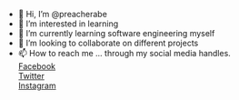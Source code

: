 - 👋 Hi, I’m @preacherabe
- 👀 I’m interested in learning
- 🌱 I’m currently learning software engineering myself
- 💞️ I’m looking to collaborate on different projects
- 📫 How to reach me ... through my social media handles. <br>
<a href="https://facebook.com/abraham.adeyemi">Facebook</a> <br>
<a href="https://twitter.com/berean16031989">Twitter</a> <br>
<a href="https://instagram.com/preacherabe84">Instagram</a> <br>

<!---
preacherabe/preacherabe is a ✨ special ✨ repository because its `README.md` (this file) appears on your GitHub profile.
You can click the Preview link to take a look at your changes.
--->
